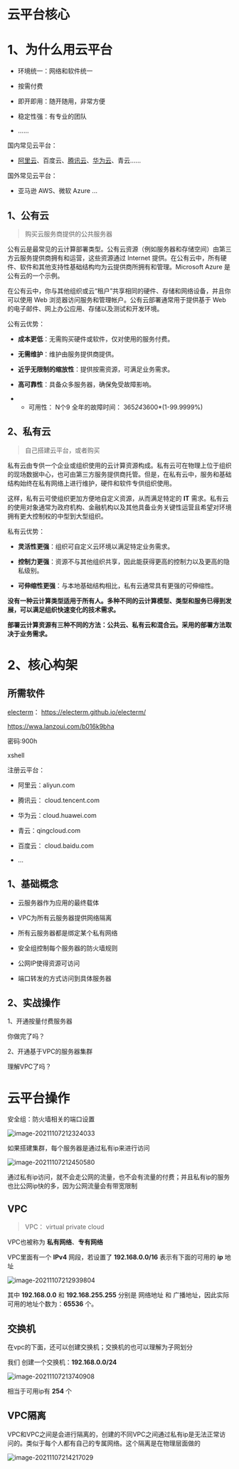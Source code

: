 # 云平台核心

# 1、为什么用云平台

- 环境统一：网络和软件统一
- 按需付费 

- 即开即用：随开随用，非常方便
- 稳定性强：有专业的团队

- ......



国内常见云平台：

- [阿里云](https://promotion.aliyun.com/ntms/act/ambassador/sharetouser.html?userCode=50sid5bu&utm_source=50sid5bu)、百度云、[腾讯云](https://curl.qcloud.com/iyFTRSJb)、[华为云](https://activity.huaweicloud.com/discount_area_v5/index.html?fromacct=d1a6f32e-d6d0-4702-9213-eafe022a0708&utm_source=bGVpZmVuZ3lhbmc==&utm_medium=cps&utm_campaign=201905)、青云......

国外常见云平台：

- 亚马逊 AWS、微软 Azure ...

## 1、公有云

>  购买云服务商提供的公共服务器

公有云是最常见的云计算部署类型。公有云资源（例如服务器和存储空间）由第三方云服务提供商拥有和运营，这些资源通过 Internet 提供。在公有云中，所有硬件、软件和其他支持性基础结构均为云提供商所拥有和管理。Microsoft Azure 是公有云的一个示例。

在公有云中，你与其他组织或云“租户”共享相同的硬件、存储和网络设备，并且你可以使用 Web 浏览器访问服务和管理帐户。公有云部署通常用于提供基于 Web 的电子邮件、网上办公应用、存储以及测试和开发环境。

公有云优势：

- **成本更低**：无需购买硬件或软件，仅对使用的服务付费。
- **无需维护**：维护由服务提供商提供。

- **近乎无限制的缩放性**：提供按需资源，可满足业务需求。
- **高可靠性**：具备众多服务器，确保免受故障影响。

- - 可用性： N个9    全年的故障时间： 365*24*3600*(1-99.9999%)

## 2、私有云

> 自己搭建云平台，或者购买

私有云由专供一个企业或组织使用的云计算资源构成。私有云可在物理上位于组织的现场数据中心，也可由第三方服务提供商托管。但是，在私有云中，服务和基础结构始终在私有网络上进行维护，硬件和软件专供组织使用。

这样，私有云可使组织更加方便地自定义资源，从而满足特定的 **IT** 需求。私有云的使用对象通常为政府机构、金融机构以及其他具备业务关键性运营且希望对环境拥有更大控制权的中型到大型组织。

私有云优势：

- **灵活性更强**：组织可自定义云环境以满足特定业务需求。
- **控制力更强**：资源不与其他组织共享，因此能获得更高的控制力以及更高的隐私级别。

- **可伸缩性更强**：与本地基础结构相比，私有云通常具有更强的可伸缩性。

**没有一种云计算类型适用于所有人。多种不同的云计算模型、类型和服务已得到发展，可以满足组织快速变化的技术需求。**

**部署云计算资源有三种不同的方法：公共云、私有云和混合云。采用的部署方法取决于业务需求。**

# 2、核心构架

## 所需软件

[electerm](https://electerm.github.io/electerm/)：  https://electerm.github.io/electerm/

https://wwa.lanzoui.com/b016k9bha

密码:900h

xshell

注册云平台：

- 阿里云：aliyun.com 
- 腾讯云： cloud.tencent.com

- 华为云：cloud.huawei.com

- 青云：qingcloud.com
- 百度云： cloud.baidu.com

- ...

## 1、基础概念

- 云服务器作为应用的最终载体
- VPC为所有云服务器提供网络隔离

- 所有云服务器都是绑定某个私有网络
- 安全组控制每个服务器的防火墙规则

- 公网IP使得资源可访问
- 端口转发的方式访问到具体服务器

## 2、实战操作

1、开通按量付费服务器

你做完了吗？

2、开通基于VPC的服务器集群

理解VPC了吗？

# 云平台操作

安全组：防火墙相关的端口设置

![image-20211107212324033](images/image-20211107212324033.png)

如果搭建集群，每个服务器是通过私有ip来进行访问

![image-20211107212450580](images/image-20211107212450580.png)

通过私有ip访问，就不会走公网的流量，也不会有流量的付费；并且私有ip的服务也比公网ip快的多，因为公网流量会有带宽限制

## VPC

> VPC： virtual private cloud

VPC也被称为 **私有网络**、**专有网络**

VPC里面有一个 **IPv4** 网段，若设置了 **192.168.0.0/16** 表示有下面的可用的 **ip** 地址

![image-20211107212939804](images/image-20211107212939804.png)

其中  **192.168.0.0** 和 **192.168.255.255** 分别是 网络地址 和 广播地址，因此实际可用的地址个数为：**65536** 个。

## 交换机

在vpc的下面，还可以创建交换机；交换机的也可以理解为子网划分

我们 创建一个交换机：**192.168.0.0/24**

![image-20211107213740908](images/image-20211107213740908.png)

相当于可用ip有 **254** 个

## VPC隔离

VPC和VPC之间是会进行隔离的，创建的不同VPC之间通过私有ip是无法正常访问的。类似于每个人都有自己的专属网络。这个隔离是在物理层面做的

![image-20211107214217029](images/image-20211107214217029.png)